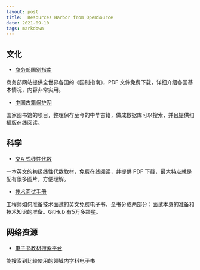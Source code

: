 ```yaml
---
layout: post
title:  Resources Harbor from OpenSource
date: 2021-09-10
tags: markdown    
---
```


## 文化
* [商务部国别指南](http://fec.mofcom.gov.cn/article/gbdqzn/)

商务部网站提供全世界各国的《国别指南》，PDF 文件免费下载，详细介绍各国基本情况，内容非常实用。

* [中国古籍保护网](http://www.nlc.cn/pcab/zy/zhgj_zyk/)

国家图书馆的项目，整理保存至今的中华古籍，做成数据库可以搜索，并且提供扫描版在线阅读。

## 科学
* [交互式线性代数](http://textbooks.math.gatech.edu/ila/index.html)

一本英文的初级线性代数教材，免费在线阅读，并提供 PDF 下载，最大特点就是配有很多图片，方便理解。

* [技术面试手册](https://techinterviewhandbook.org/)

工程师如何准备技术面试的英文免费电子书，全书分成两部分：面试本身的准备和技术知识的准备。GitHub 有5万多颗星。

## 网络资源

* [电子书教材搜索平台](https://libgen.rs/)

能搜索到比较使用的领域内学科电子书

